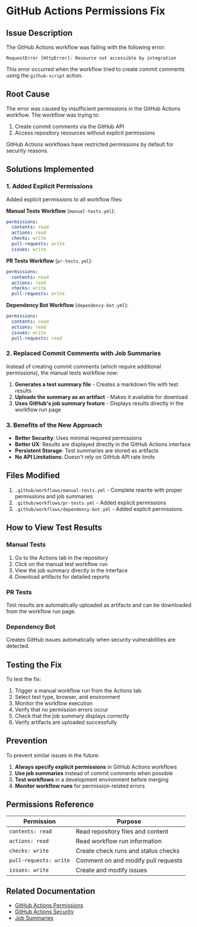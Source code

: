 # GitHub Actions Permissions Fix

## Issue Description

The GitHub Actions workflow was failing with the following error:

```
RequestError [HttpError]: Resource not accessible by integration
```

This error occurred when the workflow tried to create commit comments using the `github-script` action.

## Root Cause

The error was caused by insufficient permissions in the GitHub Actions workflow. The workflow was trying to:

1. Create commit comments via the GitHub API
2. Access repository resources without explicit permissions

GitHub Actions workflows have restricted permissions by default for security reasons.

## Solutions Implemented

### 1. Added Explicit Permissions

Added explicit permissions to all workflow files:

**Manual Tests Workflow** (`manual-tests.yml`):
```yaml
permissions:
  contents: read
  actions: read
  checks: write
  pull-requests: write
  issues: write
```

**PR Tests Workflow** (`pr-tests.yml`):
```yaml
permissions:
  contents: read
  actions: read
  checks: write
  pull-requests: write
```

**Dependency Bot Workflow** (`dependency-bot.yml`):
```yaml
permissions:
  contents: read
  actions: read
  issues: write
  pull-requests: read
```

### 2. Replaced Commit Comments with Job Summaries

Instead of creating commit comments (which require additional permissions), the manual tests workflow now:

1. **Generates a test summary file** - Creates a markdown file with test results
2. **Uploads the summary as an artifact** - Makes it available for download
3. **Uses GitHub's job summary feature** - Displays results directly in the workflow run page

### 3. Benefits of the New Approach

- **Better Security**: Uses minimal required permissions
- **Better UX**: Results are displayed directly in the GitHub Actions interface
- **Persistent Storage**: Test summaries are stored as artifacts
- **No API Limitations**: Doesn't rely on GitHub API rate limits

## Files Modified

1. `.github/workflows/manual-tests.yml` - Complete rewrite with proper permissions and job summaries
2. `.github/workflows/pr-tests.yml` - Added explicit permissions
3. `.github/workflows/dependency-bot.yml` - Added explicit permissions

## How to View Test Results

### Manual Tests
1. Go to the Actions tab in the repository
2. Click on the manual test workflow run
3. View the job summary directly in the interface
4. Download artifacts for detailed reports

### PR Tests
Test results are automatically uploaded as artifacts and can be downloaded from the workflow run page.

### Dependency Bot
Creates GitHub issues automatically when security vulnerabilities are detected.

## Testing the Fix

To test the fix:

1. Trigger a manual workflow run from the Actions tab
2. Select test type, browser, and environment
3. Monitor the workflow execution
4. Verify that no permission errors occur
5. Check that the job summary displays correctly
6. Verify artifacts are uploaded successfully

## Prevention

To prevent similar issues in the future:

1. **Always specify explicit permissions** in GitHub Actions workflows
2. **Use job summaries** instead of commit comments when possible
3. **Test workflows** in a development environment before merging
4. **Monitor workflow runs** for permission-related errors

## Permissions Reference

| Permission | Purpose |
|------------|---------|
| `contents: read` | Read repository files and content |
| `actions: read` | Read workflow run information |
| `checks: write` | Create check runs and status checks |
| `pull-requests: write` | Comment on and modify pull requests |
| `issues: write` | Create and modify issues |

## Related Documentation

- [GitHub Actions Permissions](https://docs.github.com/en/actions/using-jobs/assigning-permissions-to-jobs)
- [GitHub Actions Security](https://docs.github.com/en/actions/security-guides/security-hardening-for-github-actions)
- [Job Summaries](https://docs.github.com/en/actions/using-workflows/workflow-commands-for-github-actions#adding-a-job-summary)
